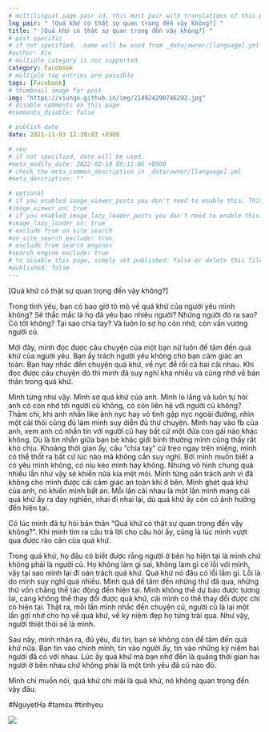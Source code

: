 ```yaml
---
# multilingual page pair id, this must pair with translations of this page. (This name must be unique)
lng_pair: " [Quá khứ có thật sự quan trọng đến vậy không?] "
title: " [Quá khứ có thật sự quan trọng đến vậy không?] "
# post specific
# if not specified, .name will be used from _data/owner/[language].yml
#author: Xíu
# multiple category is not supported
category: Facebook
# multiple tag entries are possible
tags: [Facebook]
# thumbnail image for post
img: "https://xiungo.github.io/img/214924290746292.jpg"
# disable comments on this page
#comments_disable: false

# publish date
date: 2021-11-03 12:30:03 +0900

# seo
# if not specified, date will be used.
#meta_modify_date: 2022-02-10 08:11:06 +0900
# check the meta_common_description in _data/owner/[language].yml
#meta_description: ""

# optional
# if you enabled image_viewer_posts you don't need to enable this. This is only if image_viewer_posts = false
#image_viewer_on: true
# if you enabled image_lazy_loader_posts you don't need to enable this. This is only if image_lazy_loader_posts = false
#image_lazy_loader_on: true
# exclude from on site search
#on_site_search_exclude: true
# exclude from search engines
#search_engine_exclude: true
# to disable this page, simply set published: false or delete this file
#published: false
---
```


<!-- outline-start -->

[Quá khứ có thật sự quan trọng đến vậy không?]

Trong tình yêu, bạn có bao giờ tò mò về quá khứ của người yêu mình không? Sẽ thắc mắc là họ đã yêu bao nhiêu người? Những người đó ra sao? Có tốt không? Tại sao chia tay? Và luôn lo sợ họ còn nhớ, còn vấn vương người cũ.

Mới đây, mình đọc được câu chuyện của một bạn nữ luôn để tâm đến quá khứ của người yêu. Bạn ấy trách người yêu không cho bạn cảm giác an toàn. Bạn hay nhắc đến chuyện quá khứ, về nyc để rồi cả hai cãi nhau. Khi đọc được câu chuyện đó thì mình đã suy nghĩ khá nhiều và cũng nhớ về bản thân trong quá khứ.

Mình từng như vậy. Mình sợ quá khứ của anh. Mình lo lắng và luôn tự hỏi anh có còn nhớ tới người cũ không, có còn liên hệ với người cũ không? Thậm chí, khi anh nhấn like ảnh nyc hay vô tình gặp nyc ngoài đường, nhìn một cái thôi cũng đủ làm mình suy diễn đủ thứ chuyện. Mình hay vào fb của anh, xem anh có nhắn tin với người cũ hay bất cứ một đứa con gái nào khác không. Dù là tin nhắn giữa bạn bè khác giới bình thường mình cũng thấy rất khó chịu. Khoảng thời gian ấy, câu “chia tay” cứ treo ngay trên miệng, mình có thể thốt ra bất cứ lúc nào mà không cần suy nghĩ. Bởi mình muốn biết a có yêu mình không, có níu kéo mình hay không. Nhưng vô hình chung quá nhiều lần như vậy sẽ khiến nửa kia mệt mỏi. Mình từng oán trách anh vì đã không cho mình được cái cảm giác an toàn khi ở bên. Mình ghét quá khứ của anh, nó khiến mình bất an. Mỗi lần cãi nhau là một lần mình mang cái quá khứ ấy ra đay nghiến, nhai đi nhai lại, dù quá khứ ấy còn có ảnh hưởng đến hiện tại.

Có lúc mình đã tự hỏi bản thân “Quá khứ có thật sự quan trọng đến vậy không?”. Khi mình tìm ra câu trả lời cho câu hỏi ấy, cũng là lúc mình vượt qua được rào cản của quá khứ.

Trong quá khứ, họ đâu có biết được rằng người ở bên họ hiện tại là mình chứ không phải là người cũ. Họ không làm gì sai, không làm gì có lỗi với mình, vậy tại sao mình lại đi oán trách quá khứ. Quá khứ nó đâu có lỗi lầm gì. Lỗi là do mình suy nghĩ quá nhiều. Mình quá để tâm đến những thứ đã qua, những thứ vốn chẳng thể tác động đến hiện tại. Mình không thể dự báo được tương lai, càng không thể thay đổi được quá khứ, cái mình có thể thay đổi được chỉ có hiện tại. Thật ra, mỗi lần mình nhắc đến chuyện cũ, người cũ là lại một lần gợi nhớ cho họ về quá khứ, về kỷ niệm đẹp họ từng trải qua. Như vậy, người thiệt thòi sẽ là mình.

Sau này, mình nhận ra, đủ yêu, đủ tin, bạn sẽ không còn để tâm đến quá khứ nữa. Bạn tin vào chính mình, tin vào người ấy, tin vào những kỷ niệm hai người đã có với nhau. Lúc ấy quá khứ mà bạn nhớ đến là quãng thời gian hai người ở bên nhau chứ không phải là một tình yêu đã cũ nào đó.

Mình chỉ muốn nói, quá khứ chỉ mãi là quá khứ, nó không quan trọng đến vậy đâu.

#NguyetHa
#tamsu
#tinhyeu

<!-- outline-end -->

<img src= "https://xiungo.github.io/img/214924290746292.jpg">